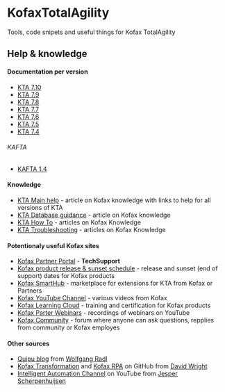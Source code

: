 # KofaxTotalAgility
Tools, code snipets and useful things for Kofax TotalAgility

## Help & knowledge
#### Documentation per version
- [KTA 7.10](https://docshield.kofax.com/Portal/Products/en_US/KTA/7.10.0-vmhad0mru4/KTA.htm)
- [KTA 7.9](https://docshield.kofax.com/Portal/Products/en_US/KTA/7.9.0-ud9cfx6hos/KTA.htm)
- [KTA 7.8](https://docshield.kofax.com/Portal/Products/en_US/KTA/7.8.0-dpm5ap0jk8/KTA.htm)
- [KTA 7.7](https://docshield.kofax.com/Portal/Products/en_US/KTA/7.7.0-o3xtk9orwd/KTA.htm)
- [KTA 7.6](https://docshield.kofax.com/Portal/Products/en_US/KTA/7.6.0-d4fslp3xyr/KTA.htm)
- [KTA 7.5](https://docshield.kofax.com/Portal/Products/en_US/KTA/750-4kcae04o43/KTA.htm)
- [KTA 7.4](https://docshield.kofax.com/Portal/Products/en_US/740-uc0n6j0c5s/KTA.htm)

###### KAFTA
- [KAFTA 1.4](https://docshield.kofax.com/Portal/Products/en_US/KAFTA/1.4.0-3k8rtu8xuv/KAFTA.htm)

#### Knowledge
- [KTA Main help](https://knowledge.kofax.com/Smart_Process_Applications_-_TotalAgility/Product_Documentation-User_Guides/TotalAgility_Product_Documentation) - article on Kofax knowledge with links to help for all versions of KTA
- [KTA Database guidance](https://files.mtstatic.com/site_12304/3662/0?Expires=1655295779&Signature=geSHOeRHnA1vg~lmf59cWw4URohA18q0YiAdsy2vEZ~ARevgr8z1B57qKqkxdkQQazx6ts8GhNCNtA2FiUKIJl8I9X5neur4It6iHB50qJocQviJtNTQ7kzIM6MW7jnWYYo5sfrzHX18Gh9LRJU07dnM-F3Ixwvzprsb697UKPU_&Key-Pair-Id=APKAJ5Y6AV4GI7A555NA) - article on Kofax knowledge
- [KTA How To](https://knowledge.kofax.com/Smart_Process_Applications_-_TotalAgility/How_To) - articles on Kofax Knowledge
- [KTA Troubleshooting](https://knowledge.kofax.com/Smart_Process_Applications_-_TotalAgility/Troubleshooting) - articles on Kofax Knowledge

#### Potentionaly useful Kofax sites
- [Kofax Partner Portal](https://partner.kofax.com/s/login/) - **TechSupport**
- [Kofax product release & sunset schedule](https://knowledge.kofax.com/@api/deki/files/6773/Kofax_Product_Release_and_Sunset_Schedules.pdf) - release and sunset (end of support) dates for Kofax products
- [Kofax SmartHub](https://smarthub.kofax.com/browse/product/kofax-totalAgility) - marketplace for extensions for KTA from Kofax or Partners
- [Kofax YouTube Channel](https://www.youtube.com/c/KofaxInc/videos) - various videos from Kofax
- [Kofax Learning Cloud](https://learn.kofax.com/) - training and certification for Kofax products
- [Kofax Parter Webinars](https://www.youtube.com/playlist?list=PLJCKE52r59t2bXBGULXTvmvPvulXjo7cq) - recordings of webinars on YouTube
- [Kofax Community](https://community.kofax.com/) - forum where anyone can ask questions, repplies from community or Kofax employes

#### Other sources
- [Quipu blog](https://www.theorycrafter.org/quipu/) from [Wolfgang Radl](https://www.linkedin.com/in/wolfgang-radl/)
- [Kofax Transformation](https://github.com/KofaxTransformation) and [Kofax RPA](https://github.com/KofaxRPA) on GitHub from [David Wright](https://www.linkedin.com/in/david-wright-ba46a45/)
- [Intelligent Automation Channel](https://www.youtube.com/c/jscherpe) on YouTube from [Jesper Scherpenhuijsen](https://www.linkedin.com/in/jscherpe/)
  
